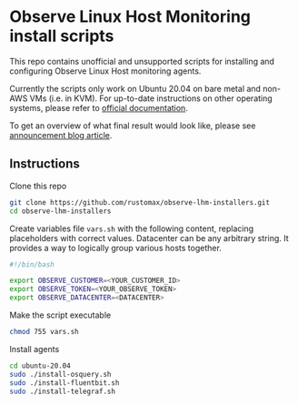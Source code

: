 # Observe Linux Host Monitoring install scripts

This repo contains unofficial and unsupported scripts for installing and configuring Observe Linux Host monitoring agents.

Currently the scripts only work on Ubuntu 20.04 on bare metal and non-AWS VMs (i.e. in KVM). For up-to-date instructions on other
operating systems, please refer to [official documentation](https://docs.observeinc.com/en/latest/content/data-ingestion/integrations/linux.html).

To get an overview of what final result would look like, please see [announcement blog article](https://www.observeinc.com/blog/integrations-linux-host-monitoring/).

## Instructions

Clone this repo

```sh
git clone https://github.com/rustomax/observe-lhm-installers.git
cd observe-lhm-installers
```

Create variables file `vars.sh` with the following content, replacing placeholders with correct values.
Datacenter can be any arbitrary string. It provides a way to logically group various hosts together.

```sh
#!/bin/bash

export OBSERVE_CUSTOMER=<YOUR_CUSTOMER_ID>
export OBSERVE_TOKEN=<YOUR_OBSERVE_TOKEN>
export OBSERVE_DATACENTER=<DATACENTER>
```

Make the script executable

```sh
chmod 755 vars.sh
```

Install agents

```sh
cd ubuntu-20.04
sudo ./install-osquery.sh
sudo ./install-fluentbit.sh
sudo ./install-telegraf.sh
```
